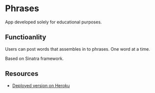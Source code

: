 # Phrases 

App developed solely for educational purposes.

## Functioanlity

Users can post words that assembles in to phrases. One word at a time.

Based on Sinatra framework.

## Resources

* [Deployed version on Heroku](https://aik-wordflow.herokuapp.com)